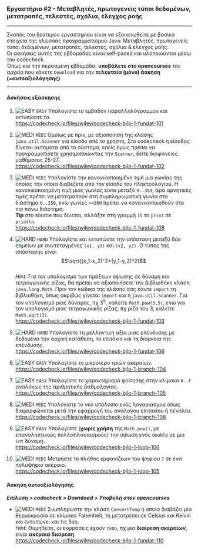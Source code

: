 ### Εργαστήριο #2 - Μεταβλητές, πρωτογενείς τύποι δεδομένων, μετατροπές, τελεστές, σχόλια, έλεγχος ροής
___
Σκοπός του δεύτερου εργαστηρίου είναι να εξοικειωθείτε με βασικά στοιχεία της γλώσσας προγραμματισμού Java: Μεταβλητές, πρωτογενείς τύποι δεδομένων, μετατροπές, τελεστές, σχόλια & έλεγχος ροής.  
Οι ασκήσεις αυτής της εβδομάδας είναι self-paced και υλοποιούνται μέσω του codecheck.  
Όπως και την περασμένη εβδομάδα, **υποβάλετε στο opencourses** τον αρχείο που κάνετε `Download` για την **τελευταία (μόνο) άσκηση (=αυτοαξιολόγησης)**.

___
#### Ασκήσεις εξάσκησης ####

1. ![EASY](https://github.com/riggas-ionio/java/blob/master/img/c5f015.png) `EASY`
Υπολογίστε το εμβαδόν παραλληλόγραμμου και εκτυπώστε το.  
    https://codecheck.io/files/wiley/codecheck-bjlo-1-fundat-101

2. ![MEDI](https://github.com/riggas-ionio/java/blob/master/img/ffa500.png) `MEDI`
   Ομοίως με πριν, με αξιοποίηση της κλάσης `java.util.Scanner` για είσοδο από το χρήστη. Στο codecheck η είσοδος δίνεται αυτόματα από το σύστημα, εσείς όμως πρέπει να προγραμματίσετε χρησιμοποιώντας την `Scanner`, δείτε διαφάνειες μαθήματος 25-27.  
    https://codecheck.io/files/wiley/codecheck-bjlo-1-fundat-102

2. ![MEDI](https://github.com/riggas-ionio/java/blob/master/img/ffa500.png) `MEDI`
    Υπολογίστε την κανονικοποιημένη τιμή μια γωνίας της οποίας την οποία διαβέζετε από την είσοδο του πληκτρολογίου. Η κανονικοποιημένη τιμή μιας γωνίας είναι μεταξύ `0..359`, άρα αρνητικές τιμές πρέπει να μετατραπούν στη συμπληρωματική γωνία στο διάστημα `0..359`, ενώ γωνίες `>=360` πρέπει να κανονικοποιηθούν στο πιο πάνω διάστημα.   
    **Tip** στο source που δίνεται, αλλάξτε στη γραμμή `15` το `print` σε `println`.  
    https://codecheck.io/files/wiley/codecheck-bjlo-1-fundat-108

3. ![HARD](https://github.com/riggas-ionio/java/blob/master/img/f03c15.png) `HARD`
   Υπολογίστε και εκτυπώστε την απόσταση μεταξύ δύο σημείων με συντεταγμένες `(x1, y1)` και  `(x2, y2)`. Ο τύπος της απόστασης είναι  
   $$\sqrt{(x_1-x_2)^2+(y_1-y_2)^2}$$  
   _Hint:_  Για τον υπολογισμό των πράξεων ύψωσης σε δύναμη και τετραγωνικής ρίζας, θα πρέπει να αξιοποιήσετε την βιβλιοθήκη κλάση `java.lang.Math`. Πριν τον κώδικα της κλάσης σας κάντε `import` τη βιβλιοθήκη, όπως ακριβώς γίνεται `import` και η `java.util.Scanner`. Για τον υπολογισμό μιας δύναμης, πχ 3<sup>5</sup>, καλείτε `Math.pow(3,5)`, ενώ για τον υπολογισμό μιας τετραγωνικής ρίζας, πχ ρίζα του 3, καλείτε `Math.sqrt(3)`.  
   https://codecheck.io/files/wiley/codecheck-bjlo-1-fundat-103

3. ![HARD](https://github.com/riggas-ionio/java/blob/master/img/f03c15.png) `HARD`
    Υπολογίστε τη μελλοντική αξία μιας επένδυσης με δεδομένα την αρχική κατάθεση, το επιτόκιο και τη διάρκεια της επένδυσης.  
    https://codecheck.io/files/wiley/codecheck-bjlo-1-fundat-106

1. ![EASY](https://github.com/riggas-ionio/java/blob/master/img/c5f015.png) `EASY`
    Υπολογίστε το μικρότερο τριών ακεραίων.  
    https://codecheck.io/files/wiley/codecheck-bjlo-1-branch-104

1. ![EASY](https://github.com/riggas-ionio/java/blob/master/img/c5f015.png) `EASY`
    Υπολογίστε το χαρακτηρισμό φοίτησης στην κλίμακα `A..F` αναλόγως της αριθμητικής βαθμολογίας.  
    https://codecheck.io/files/wiley/codecheck-bjlo-1-branch-105

2. ![MEDI](https://github.com/riggas-ionio/java/blob/master/img/ffa500.png) `MEDI`
    Υπολογίστε το νέο υπόλοιπο ενός λογαριασμού όπως διαμορφώνεται μετά την εφαρμογή του ανάλογου επιτοκίου ή πέναλτυ.  
    https://codecheck.io/files/wiley/codecheck-bjlo-1-branch-108

1. ![EASY](https://github.com/riggas-ionio/java/blob/master/img/c5f015.png) `EASY`
    Υπολογίστε (**χωρίς χρήση** της `Math.pow()`, με επαναληπτικούς πολλαπλασιασμούς) την ύψωση ενός `double` σε μια `int` δύναμη.  
    https://codecheck.io/files/wiley/codecheck-bjlo-1-loop-106

2. ![MEDI](https://github.com/riggas-ionio/java/blob/master/img/ffa500.png) `MEDI`
    Μετρήστε το πλήθος εμφανίζεων του ψηφίου `7` σε ένα πολυψήφιο ακέραιο.  
    https://codecheck.io/files/wiley/codecheck-bjlo-1-loop-105

#### Άσκηση αυτοαξιολόγησης ####
_**Επίλυση > codecheck > Download > Υποβολή στον opencourses**_

*  ![MEDI](https://github.com/riggas-ionio/java/blob/master/img/ffa500.png) `MEDI`
    Συμπληρώστε την κλάση `ConvertTemp` η οποία διαβάζει μία θερμοκρασία σε κλίμακα Fahenheit, τη μετατρέπει σε Celsius και Kelvin και εκτυπώνει και τις δύο.  
    _Hint:_  Θυμηθείτε, οι εκφράσεις έχουν `τύπο`, πχ μια **διαίρεση ακεραίων**, είναι **ακέραια διαίρεση**.  
    https://codecheck.io/files/wiley/codecheck-bjlo-1-fundat-110

